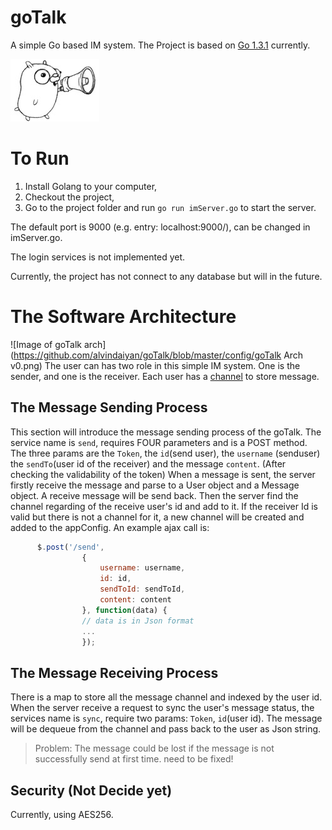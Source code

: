 # goTalk
A simple Go based IM system.
The Project is based on [Go 1.3.1](http://golang.org/dl/) currently.

![Image of goTalk](https://github.com/alvindaiyan/goTalk/blob/master/config/goTalk.png)

# To Run
1. Install Golang to your computer,
2. Checkout the project,
3. Go to the project folder and run `go run imServer.go` to start the server.

The default port is 9000 (e.g. entry: localhost:9000/), can be changed in imServer.go.

The login services is not implemented yet.

Currently, the project has not connect to any database but will in the future.

# The Software Architecture
![Image of goTalk arch](https://github.com/alvindaiyan/goTalk/blob/master/config/goTalk Arch v0.png)
The user can has two role in this simple IM system. One is the sender, and one is the receiver. Each user has a [channel](https://golang.org/doc/effective_go.html#concurrency) to store message. 

## The Message Sending Process

This section will introduce the message sending process of the goTalk. The service name is `send`, requires FOUR parameters and is a POST method. The three params are the `Token`, the `id`(send user), the `username` (senduser)  the `sendTo`(user id of the receiver) and the message `content`. (After checking the validability of the token) When a message is sent, the server firstly receive the message and parse to a User object and a Message object. A receive message will be send back. Then the server find the channel regarding of the receive user's id and add to it. If the receiver Id is valid but there is not a channel for it, a new channel will be created and added to the appConfig. An example ajax call is: 

``` javascript
      $.post('/send', 
				{
					username: username,
					id: id,
					sendToId: sendToId,
					content: content
				}, function(data) {
				// data is in Json format
				...
				});
```

## The Message Receiving Process

There is a map to store all the message channel and indexed by the user id. When the server receive a request to sync the user's message status, the services name is `sync`, require two params: `Token`, `id`(user id). The message will be dequeue from the channel and pass back to the user as Json string.

> Problem: The message could be lost if the message is not successfully send at first time. need to be fixed!

## Security (Not Decide yet)

Currently, using AES256.
